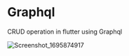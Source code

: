 # Graphql
CRUD operation in flutter using Graphql


![Screenshot_1695874917](https://github.com/biplavdahal/Graphql/assets/51144567/6236542f-2302-4a53-9025-c5f520286bfa)
